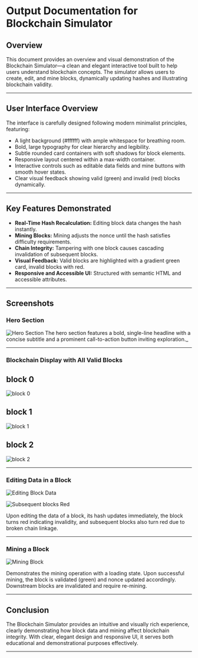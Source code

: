 # Output Documentation for Blockchain Simulator

## Overview

This document provides an overview and visual demonstration of the Blockchain Simulator—a clean and elegant interactive tool built to help users understand blockchain concepts. The simulator allows users to create, edit, and mine blocks, dynamically updating hashes and illustrating blockchain validity.

---

## User Interface Overview

The interface is carefully designed following modern minimalist principles, featuring:

- A light background (#ffffff) with ample whitespace for breathing room.
- Bold, large typography for clear hierarchy and legibility.
- Subtle rounded card containers with soft shadows for block elements.
- Responsive layout centered within a max-width container.
- Interactive controls such as editable data fields and mine buttons with smooth hover states.
- Clear visual feedback showing valid (green) and invalid (red) blocks dynamically.

---

## Key Features Demonstrated

- **Real-Time Hash Recalculation:** Editing block data changes the hash instantly.
- **Mining Blocks:** Mining adjusts the nonce until the hash satisfies difficulty requirements.
- **Chain Integrity:** Tampering with one block causes cascading invalidation of subsequent blocks.
- **Visual Feedback:** Valid blocks are highlighted with a gradient green card, invalid blocks with red.
- **Responsive and Accessible UI:** Structured with semantic HTML and accessible attributes.

---

## Screenshots

### Hero Section

![Hero Section](screenshots/image.png)
The hero section features a bold, single-line headline with a concise subtitle and a prominent call-to-action button inviting exploration._

---

### Blockchain Display with All Valid Blocks
## block 0
![block 0](screenshots/image-1.png)
## block 1
![block 1](screenshots/image-2.png)
## block 2
![block 2](screenshots/image-3.png)

---

### Editing Data in a Block

![Editing Block Data](screenshots/image-4.png)

![Subsequent blocks Red](screenshots/image-5.png)

Upon editing the data of a block, its hash updates immediately, the block turns red indicating invalidity, and subsequent blocks also turn red due to broken chain linkage.

---

### Mining a Block

![Mining Block](screenshots/image-6.png)

Demonstrates the mining operation with a loading state. Upon successful mining, the block is validated (green) and nonce updated accordingly. Downstream blocks are invalidated and require re-mining.

---

## Conclusion

The Blockchain Simulator provides an intuitive and visually rich experience, clearly demonstrating how block data and mining affect blockchain integrity. With clear, elegant design and responsive UI, it serves both educational and demonstrational purposes effectively.

---
